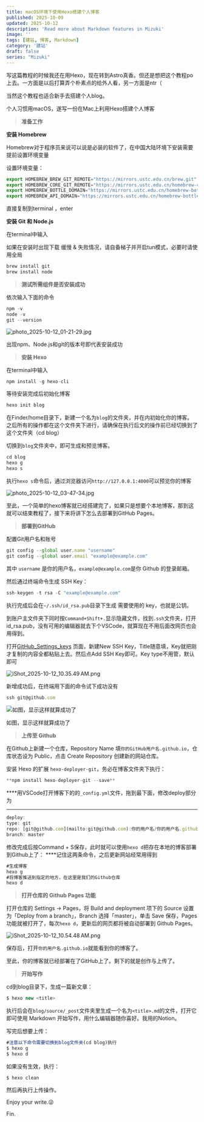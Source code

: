```yaml
---
title: macOS环境下使用Hexo搭建个人博客
published: 2025-10-09
updated: 2025-10-12
description: 'Read more about Markdown features in Mizuki'
image: ''
tags: [建站, 博客, Markdown]
category: '建站'
draft: false 
series: "Mizuki"
---
```

<aside>

写这篇教程的时候我还在用Hexo，现在转到Astro真香。但还是想把这个教程po上去。一方面是以后打算弄个朴素点的给外人看，另一方面是ntr（

当然这个教程也适合新手去搭建个人blog。

</aside>

个人习惯用macOS，遂写一份在Mac上利用Hexo搭建个人博客

> **准备工作**
> 

**安装 Homebrew**

Homebrew对于程序员来说可以说是必装的软件了，在中国大陆环境下安装需要提前设置环境变量

设置环境变量：

```jsx
export HOMEBREW_BREW_GIT_REMOTE="https://mirrors.ustc.edu.cn/brew.git"
export HOMEBREW_CORE_GIT_REMOTE="https://mirrors.ustc.edu.cn/homebrew-core.git"
export HOMEBREW_BOTTLE_DOMAIN="https://mirrors.ustc.edu.cn/homebrew-bottles"
export HOMEBREW_API_DOMAIN="https://mirrors.ustc.edu.cn/homebrew-bottles/api"
```

直接复制到terminal ，enter

**安装 Git 和 Node.js**

在terminal中输入

如果在安装时出现下载 缓慢 & 失败情况，请自备梯子并开启tun模式，必要时请使用全局

```jsx
brew install git
brew install node
```

> **测试所需组件是否安装成功**
> 

依次输入下面的命令

```jsx
npm -v
node -v
git --version
```

![photo_2025-10-12_01-21-29.jpg](https://p.ipic.vip/j81kno.png)

出现npm、Node.js和git的版本号即代表安装成功

> **安装 Hexo**
> 

在terminal中输入

```jsx
npm install -g hexo-cli
```

等待安装完成后初始化博客

```jsx
hexo init blog
```

在Finder/home目录下，新建一个名为`blog`的文件夹，并在内初始化你的博客。之后所有的操作都在这个文件夹下进行，请确保在执行后文的操作前已经切换到了这个文件夹（cd blog）

切换到`blog`文件夹中，即可生成和预览博客。

```jsx
cd blog
hexo g
hexo s
```

执行`hexo s`命令后，通过浏览器访问`http://127.0.0.1:4000`可以预览你的博客

![photo_2025-10-12_03-47-34.jpg](https://p.ipic.vip/q6rcbt.jpg)

至此，一个简单的hexo博客就已经搭建完了，如果只是想要个本地博客，那到这就可以结束教程了，接下来将讲下怎么去部署到GitHub Pages。

> **部署到GitHub**
> 

配置Git用户名和账号

```jsx
git config --global user.name "username"
git config --global user.email "example@example.com"
```

其中 `username` 是你的用户名，`example@example.com`是你 Github 的登录邮箱。

然后通过终端命令生成 SSH Key：

```jsx
ssh-keygen -t rsa -C "example@example.com"
```

执行完成后会在`~/.ssh/id_rsa.pub`目录下生成 需要使用的 key，也就是公钥。

到账户主文件夹下同时按`Command+Shift+.`显示隐藏文件，找到`.ssh`文件夹，打开id_rsa.pub，没有可用的编辑器就去下个VSCode，就算现在不用后面改网页也会用得到。

打开[GitHub_Settings_keys](https://github.com/settings/keys) 页面，新建New SSH Key，Title随意填，Key就把刚才复制的内容全都粘贴上去。然后点Add SSH Key即可。Key type不用管，默认即可

![iShot_2025-10-12_10.35.49 AM.png](https://p.ipic.vip/9j4zzg.png)

新增成功后，在终端用下面的命令试下成功没有

```jsx
ssh git@github.com
```

![如图，显示这样就算成功了](https://p.ipic.vip/ddp9hi.png)

如图，显示这样就算成功了

> **上传至 Github**
> 

在Github上新建一个仓库，Repository Name 填`你的GitHub用户名.github.io`，仓库状态设为 Public，点击 Create Repository 创建新的网站仓库。

安装 Hexo 的扩展 `hexo-deployer-git`，务必在博客文件夹下执行：

```jsx
**npm install hexo-deployer-git --save**
```

****用VSCode打开博客下的的`_config.yml`文件，拖到最下面，修改deploy部分为
****

```jsx
deploy:
type: git
repo: [git@github.com](mailto:git@github.com):你的用户名/你的用户名.github.io.git
branch: master
```

修改完成后按Command + S保存，此时就可以使用`hexo d`把存在本地的博客部署到Github上了：
****记住这两条命令，之后更新网站经常用得到

```jsx
#生成博客
hexo g
#将博客推送到指定的地方，在这里是我们的Github仓库
hexo d
```

> **打开仓库的 Github Pages 功能**
> 

打开仓库的 Settings -> Pages，将 Build and deployment 项下的 Source 设置为「Deploy from a branch」，Branch 选择「master」，单击 Save 保存，Pages 功能就被打开了，每次`hexo d`，更新后的网页都将被自动部署到 Github Pages。

![iShot_2025-10-12_10.54.48 AM.png](https://p.ipic.vip/v5ecj4.png)

保存后，打开`你的用户名.github.io`就能看到你的博客了。

至此，你的博客就已经部署在了GitHub上了。剩下的就是创作与上传了。

> **开始写作**
> 

cd到blog目录下，生成一篇新文章：

```jsx
$ hexo new <title>
```

执行后会在`blog/source/_post`文件夹里生成一个名为`<title>.md`的文件，打开它即可使用 Markdown 开始写作，用什么编辑器随你喜好。我用的Notion。

写完后想要上传：

```jsx
#注意以下命令需要切换到blog文件夹(cd blog)执行
$ hexo g
$ hexo d
```

如果没有生效，执行：

`$ hexo clean`

然后再执行上传操作。

Enjoy your write.😜

Fin.